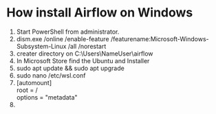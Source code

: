 # How install Airflow on Windows

1. Start PowerShell from administrator.
2. dism.exe /online /enable-feature /featurename:Microsoft-Windows-Subsystem-Linux /all /norestart
3. creater directory on C:\Users\NameUser\airflow
4. In Microsoft Store find the Ubuntu and Installer
5. sudo apt update && sudo apt upgrade
6. sudo nano /etc/wsl.conf
7. [automount]<br>
root = /<br>
options = "metadata"
8. 